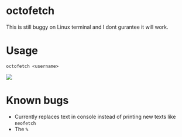 # octofetch

This is still buggy on Linux terminal and I dont gurantee it will work.

# Usage
```octofetch <username>```

<img src=https://taku.n1ko23.moe/static/attachments/1634299467145-hNghcWz.png>

# Known bugs
- Currently replaces text in console instead of printing new texts like `neofetch`
- The `%`
